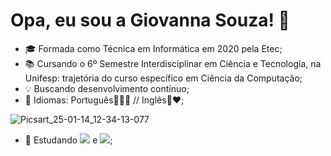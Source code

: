 # Opa, eu sou a Giovanna Souza! 💖

- 🎓 Formada como Técnica em Informática em 2020 pela Etec;
- 📚 Cursando o 6º Semestre Interdisciplinar em Ciência e Tecnologia, na Unifesp: trajetória do curso específico em Ciência da Computação;
- 💡 Buscando desenvolvimento contínuo;
- 💬 Idiomas: Português💚💛💙 // Inglês💙❤️;

![Picsart_25-01-14_12-34-13-077](https://github.com/user-attachments/assets/d9d78d6f-6ea7-457f-82eb-5688930c9b8e)


- 🌱 Estudando <img src= "https://img.shields.io/badge/C-00599C?style=for-the-badge&logo=c&logoColor=white"> e <img src= "https://img.shields.io/badge/Python-14354C?style=for-the-badge&logo=python&logoColor=white"/>;



